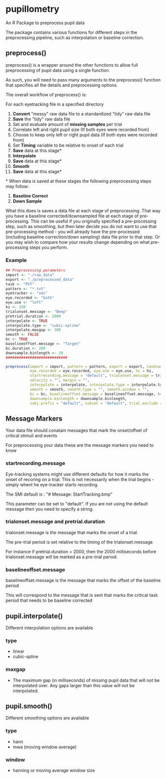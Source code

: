 # pupillometry
An R Package to preprocess pupil data

The package contains various functions for different steps in the preprocessing pipeline, such as interpolation or baseline correction.

## preprocess()

preprocess() is a wrapper around the other functions to allow full preprocessing of pupil data using a single function.

As such, you will need to pass many arguments to the preprocess() function that specifies all the details and preprocessing options.

The overall workflow of preprocess() is:

For each eyetracking file in a specified directory

1. **Convert** "messy" raw data file to a standardized "tidy" raw data file
2. **Save** the "tidy" raw data file
3. Set and evaluate amount of **missing samples** per trial
4. Correlate left and right pupil size (If both eyes were recorded from)
5. Choose to keep only left or right pupil data (If both eyes were recorded from)
6. Set **Timing** variable to be relative to onset of each trial
7. **Save** data at this stage*
8. **Interpolate**
9. **Save** data at this stage*
10. **Smooth**
11. **Save** data at this stage*

\* When data is saved at these stages the following preprocessing steps may follow:
1. **Baseline Correct**
2. **Down Sample**

What this does is saves a data file at each stage of preprocessing. That way you have a baseline corrected/downsampled file at each stage of pre-processing. This can be useful if you originally specified a pre-processing step, such as smoothing, but then later decide you do not want to use that pre-processing method - you will already have the pre-processed (including baseline correction/down sampling) data file prior to that step. Or you may wish to compare how your results change depending on what pre-processing steps you perform.

### Example
```r
## Preprocessing parameters
import <- "./raw_data"
export <- "./preprocessed_data"
task <- "PVT"
pattern <- "*.txt"
eyetracker <- "smi"
eye.recorded <- "both"
eye.use <- "left"
hz <- 250
trialonset.message <- "Beep"
pretrial.duration <- 2000
interpolate <- TRUE
interpolate.type <- "cubic-spline"
interpolate.maxgap <- 300
smooth <- FALSE
bc <- TRUE
baselineoffset.message <- "Target"
bc.duration <- 200
downsample.binlength <- 20
############################

preprocess(import = import, pattern = pattern, export = export, taskname = task, eyetracker = eyetracker, 
           eye.recorded = eye.recorded, eye.use = eye.use, hz = hz,
           startrecording.message = "default", trialonset.message = trialonset.message, pretrial.duration = pretrial.duration,
           velocity = "", margin = "",
           interpolate = interpolate, interpolate.type = interpolate.type, interpolate.maxgap = interpolate.maxgap,
           smooth = smooth, smooth.type = "", smooth.window = "",
           bc = bc, baselineoffset.message = baselineoffset.message, bc.duration = bc.duration,
           downsample.binlength = downsample.binlength,
           subj.prefix = "default", subset = "default", trial.exclude = c())
```

## Message Markers

Your data file should conatain messages that mark the onset/offset of critical stimuli and events

For preprocessing your data these are the message markers you need to know

### startrecording.message

Eye-tracking systems might use different defaults for how it marks the onset of recoring on a trial. This is not necessarily when the trial begins - simply whent he eye-tracker starts recording.

The SMI default is : "# Message: StartTracking.bmp"

This parameter can be set to "default". If you are not using the default message then you need to specify a string.

### trialonset.message and pretrial.duration

trialonset.message is the message that marks the onset of a trial.

The pre-trial period is set relative to the timing of the trialonset.message

For instance if pretrial.duration = 2000, then the 2000 milliseconds before trialonset.message will be marked as a pre-trial period.

### baselineoffset.message

baselineoffset.message is the message that marks the offset of the baseline period

This will correspond to the message that is sent that marks the critical task period that needs to be baseline corrected

## pupil.interpolate()

Different interpolation options are available

### type

* linear
* cubic-spline

### maxgap

* The maximum gap (in milliseconds) of missing pupil data that will not be interpolated over. Any gaps larger than this value will not be interpolated.

## pupil.smooth()

Different smoothing options are available

### type

* hann
* mwa (moving window average)

### window

* hanning or moving average window size


